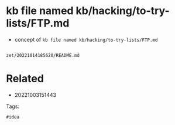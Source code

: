 # kb file named kb/hacking/to-try-lists/FTP.md

- concept of `kb file named kb/hacking/to-try-lists/FTP.md`

```
```

` zet/20221014185620/README.md `

# Related

- 20221003151443

Tags:

    #idea
